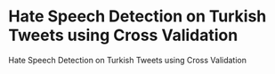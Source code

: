 # Hate Speech Detection on Turkish Tweets using Cross Validation
Hate Speech Detection on Turkish Tweets using Cross Validation

